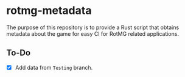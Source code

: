 # rotmg-metadata
The purpose of this repository is to provide a Rust script that obtains metadata about the game for easy CI for RotMG related applications.

## To-Do
- [x] Add data from `Testing` branch.

